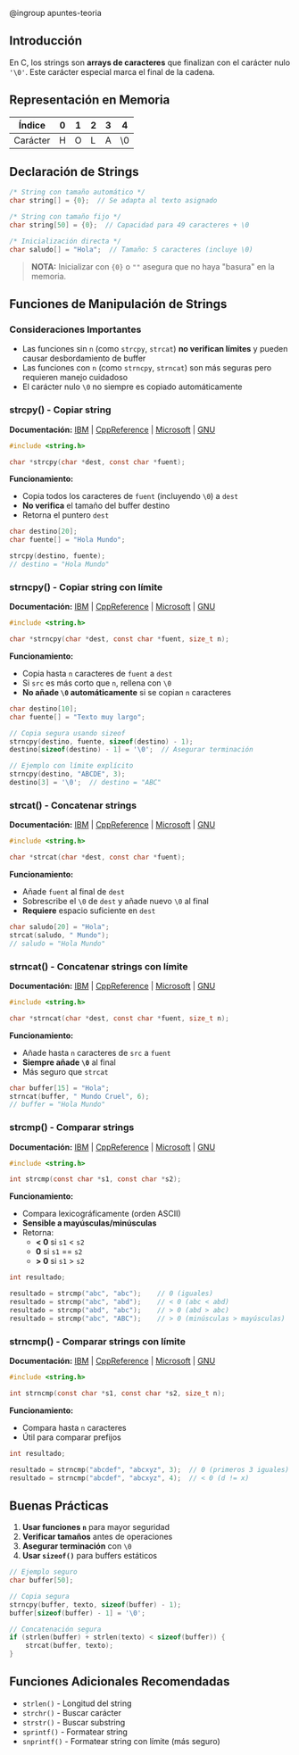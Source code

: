 @ingroup apuntes-teoria
## Introducción

En C, los strings son **arrays de caracteres** que finalizan con el carácter nulo `'\0'`. Este carácter especial marca el final de la cadena.

## Representación en Memoria

| Índice | 0   | 1   | 2   | 3   | 4   |
|--------|-----|-----|-----|-----|-----|
| Carácter | H   | O   | L   | A   | \0  |

## Declaración de Strings

```c
/* String con tamaño automático */
char string[] = {0};  // Se adapta al texto asignado

/* String con tamaño fijo */
char string[50] = {0};  // Capacidad para 49 caracteres + \0

/* Inicialización directa */
char saludo[] = "Hola";  // Tamaño: 5 caracteres (incluye \0)
```

> **NOTA:** Inicializar con `{0}` o `""` asegura que no haya "basura" en la memoria.

## Funciones de Manipulación de Strings

### Consideraciones Importantes
- Las funciones sin `n` (como `strcpy`, `strcat`) **no verifican límites** y pueden causar desbordamiento de buffer
- Las funciones con `n` (como `strncpy`, `strncat`) son más seguras pero requieren manejo cuidadoso
- El carácter nulo `\0` no siempre es copiado automáticamente

### strcpy() - Copiar string
**Documentación:** [IBM](https://www.ibm.com/docs/es/i/7.5.0?topic=functions-strcpy-copy-strings) | [CppReference](https://en.cppreference.com/w/c/string/byte/strcpy) | [Microsoft](https://learn.microsoft.com/en-us/cpp/c-runtime-library/reference/strcpy-wcscpy-mbscpy?view=msvc-170) | [GNU](https://man.archlinux.org/man/strcpy.3.en)

```c
#include <string.h>

char *strcpy(char *dest, const char *fuent);
```

**Funcionamiento:**
- Copia todos los caracteres de `fuent` (incluyendo `\0`) a `dest`
- **No verifica** el tamaño del buffer destino
- Retorna el puntero `dest`

```c
char destino[20];
char fuente[] = "Hola Mundo";

strcpy(destino, fuente);
// destino = "Hola Mundo"
```

### strncpy() - Copiar string con límite
**Documentación:** [IBM](https://www.ibm.com/docs/es/i/7.5.0?topic=functions-strncpy-copy-characters-string) | [CppReference](https://en.cppreference.com/w/c/string/byte/strncpy) | [Microsoft](https://learn.microsoft.com/en-us/cpp/c-runtime-library/reference/strncpy-strncpy-l-wcsncpy-wcsncpy-l-mbsncpy-mbsncpy-l?view=msvc-170) | [GNU](https://man.archlinux.org/man/strncpy.3.en)

```c
#include <string.h>

char *strncpy(char *dest, const char *fuent, size_t n);
```

**Funcionamiento:**
- Copia hasta `n` caracteres de `fuent` a `dest`
- Si `src` es más corto que `n`, rellena con `\0`
- **No añade `\0` automáticamente** si se copian `n` caracteres

```c
char destino[10];
char fuente[] = "Texto muy largo";

// Copia segura usando sizeof
strncpy(destino, fuente, sizeof(destino) - 1);
destino[sizeof(destino) - 1] = '\0';  // Asegurar terminación

// Ejemplo con límite explícito
strncpy(destino, "ABCDE", 3);
destino[3] = '\0';  // destino = "ABC"
```

### strcat() - Concatenar strings
**Documentación:** [IBM](https://www.ibm.com/docs/es/i/7.5.0?topic=functions-strcat-concatenate-strings) | [CppReference](https://en.cppreference.com/w/c/string/byte/strcat) | [Microsoft](https://learn.microsoft.com/en-us/cpp/c-runtime-library/reference/strcat-wcscat-mbscat?view=msvc-170) | [GNU](https://man.archlinux.org/man/strcat.3.en)

```c
#include <string.h>

char *strcat(char *dest, const char *fuent);
```

**Funcionamiento:**
- Añade `fuent` al final de `dest`
- Sobrescribe el `\0` de `dest` y añade nuevo `\0` al final
- **Requiere** espacio suficiente en `dest`

```c
char saludo[20] = "Hola";
strcat(saludo, " Mundo");
// saludo = "Hola Mundo"
```

### strncat() - Concatenar strings con límite
**Documentación:** [IBM](https://www.ibm.com/docs/es/i/7.5.0?topic=functions-strncat-concatenate-characters-string) | [CppReference](https://en.cppreference.com/w/c/string/byte/strncat) | [Microsoft](https://learn.microsoft.com/en-us/cpp/c-runtime-library/reference/strncat-strncat-l-wcsncat-wcsncat-l-mbsncat-mbsncat-l?view=msvc-170) | [GNU](https://man.archlinux.org/man/strncat.3.en)

```c
#include <string.h>

char *strncat(char *dest, const char *fuent, size_t n);
```

**Funcionamiento:**
- Añade hasta `n` caracteres de `src` a `fuent`
- **Siempre añade `\0`** al final
- Más seguro que `strcat`

```c
char buffer[15] = "Hola";
strncat(buffer, " Mundo Cruel", 6);
// buffer = "Hola Mundo"
```

### strcmp() - Comparar strings
**Documentación:** [IBM](https://www.ibm.com/docs/es/i/7.5.0?topic=functions-strcmp-compare-strings) | [CppReference](https://en.cppreference.com/w/c/string/byte/strcmp) | [Microsoft](https://learn.microsoft.com/en-us/cpp/c-runtime-library/reference/strcmp-wcscmp-mbscmp?view=msvc-170) | [GNU](https://man.archlinux.org/man/strcmp.3.en)

```c
#include <string.h>

int strcmp(const char *s1, const char *s2);
```

**Funcionamiento:**
- Compara lexicográficamente (orden ASCII)
- **Sensible a mayúsculas/minúsculas**
- Retorna:
  - **< 0** si `s1` < `s2`
  - **0** si `s1` == `s2`
  - **> 0** si `s1` > `s2`

```c
int resultado;

resultado = strcmp("abc", "abc");    // 0 (iguales)
resultado = strcmp("abc", "abd");    // < 0 (abc < abd)
resultado = strcmp("abd", "abc");    // > 0 (abd > abc)
resultado = strcmp("abc", "ABC");    // > 0 (minúsculas > mayúsculas)
```

### strncmp() - Comparar strings con límite
**Documentación:** [IBM](https://www.ibm.com/docs/es/i/7.5.0?topic=functions-strncmp-compare-characters-two-strings) | [CppReference](https://en.cppreference.com/w/c/string/byte/strncmp) | [Microsoft](https://learn.microsoft.com/en-us/cpp/c-runtime-library/reference/strncmp-strncmp-l-wcsncmp-wcsncmp-l-mbsncmp-mbsncmp-l?view=msvc-170) | [GNU](https://man.archlinux.org/man/strncmp.3.en)

```c
#include <string.h>

int strncmp(const char *s1, const char *s2, size_t n);
```

**Funcionamiento:**
- Compara hasta `n` caracteres
- Útil para comparar prefijos

```c
int resultado;

resultado = strncmp("abcdef", "abcxyz", 3);  // 0 (primeros 3 iguales)
resultado = strncmp("abcdef", "abcxyz", 4);  // < 0 (d != x)
```

## Buenas Prácticas

1. **Usar funciones `n`** para mayor seguridad
2. **Verificar tamaños** antes de operaciones
3. **Asegurar terminación** con `\0`
4. **Usar `sizeof()`** para buffers estáticos

```c
// Ejemplo seguro
char buffer[50];

// Copia segura
strncpy(buffer, texto, sizeof(buffer) - 1);
buffer[sizeof(buffer) - 1] = '\0';

// Concatenación segura
if (strlen(buffer) + strlen(texto) < sizeof(buffer)) {
    strcat(buffer, texto);
}
```

## Funciones Adicionales Recomendadas

- `strlen()` - Longitud del string
- `strchr()` - Buscar carácter
- `strstr()` - Buscar substring
- `sprintf()` - Formatear string
- `snprintf()` - Formatear string con límite (más seguro)
